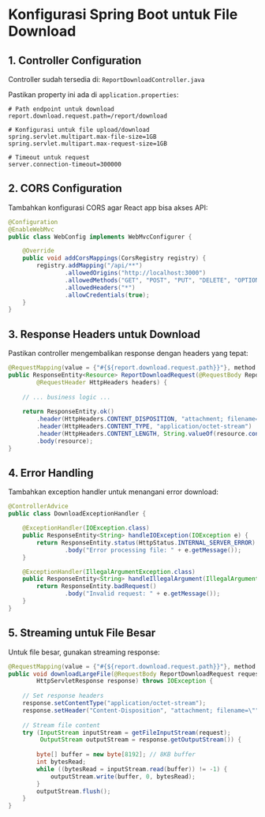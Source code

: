 # Konfigurasi Spring Boot untuk File Download

## 1. Controller Configuration

Controller sudah tersedia di: `ReportDownloadController.java`

Pastikan property ini ada di `application.properties`:
```properties
# Path endpoint untuk download
report.download.request.path=/report/download

# Konfigurasi untuk file upload/download
spring.servlet.multipart.max-file-size=1GB
spring.servlet.multipart.max-request-size=1GB

# Timeout untuk request
server.connection-timeout=300000
```

## 2. CORS Configuration

Tambahkan konfigurasi CORS agar React app bisa akses API:

```java
@Configuration
@EnableWebMvc
public class WebConfig implements WebMvcConfigurer {

    @Override
    public void addCorsMappings(CorsRegistry registry) {
        registry.addMapping("/api/**")
                .allowedOrigins("http://localhost:3000")
                .allowedMethods("GET", "POST", "PUT", "DELETE", "OPTIONS")
                .allowedHeaders("*")
                .allowCredentials(true);
    }
}
```

## 3. Response Headers untuk Download

Pastikan controller mengembalikan response dengan headers yang tepat:

```java
@RequestMapping(value = {"#{${report.download.request.path}}"}, method = RequestMethod.POST)
public ResponseEntity<Resource> ReportDownloadRequest(@RequestBody ReportDownloadRequest request,
        @RequestHeader HttpHeaders headers) {
    
    // ... business logic ...
    
    return ResponseEntity.ok()
        .header(HttpHeaders.CONTENT_DISPOSITION, "attachment; filename=\"" + fileName + "\"")
        .header(HttpHeaders.CONTENT_TYPE, "application/octet-stream")
        .header(HttpHeaders.CONTENT_LENGTH, String.valueOf(resource.contentLength()))
        .body(resource);
}
```

## 4. Error Handling

Tambahkan exception handler untuk menangani error download:

```java
@ControllerAdvice
public class DownloadExceptionHandler {

    @ExceptionHandler(IOException.class)
    public ResponseEntity<String> handleIOException(IOException e) {
        return ResponseEntity.status(HttpStatus.INTERNAL_SERVER_ERROR)
                .body("Error processing file: " + e.getMessage());
    }

    @ExceptionHandler(IllegalArgumentException.class)
    public ResponseEntity<String> handleIllegalArgument(IllegalArgumentException e) {
        return ResponseEntity.badRequest()
                .body("Invalid request: " + e.getMessage());
    }
}
```

## 5. Streaming untuk File Besar

Untuk file besar, gunakan streaming response:

```java
@RequestMapping(value = {"#{${report.download.request.path}}"}, method = RequestMethod.POST)
public void downloadLargeFile(@RequestBody ReportDownloadRequest request,
        HttpServletResponse response) throws IOException {
    
    // Set response headers
    response.setContentType("application/octet-stream");
    response.setHeader("Content-Disposition", "attachment; filename=\"" + fileName + "\"");
    
    // Stream file content
    try (InputStream inputStream = getFileInputStream(request);
         OutputStream outputStream = response.getOutputStream()) {
        
        byte[] buffer = new byte[8192]; // 8KB buffer
        int bytesRead;
        while ((bytesRead = inputStream.read(buffer)) != -1) {
            outputStream.write(buffer, 0, bytesRead);
        }
        outputStream.flush();
    }
}
```
